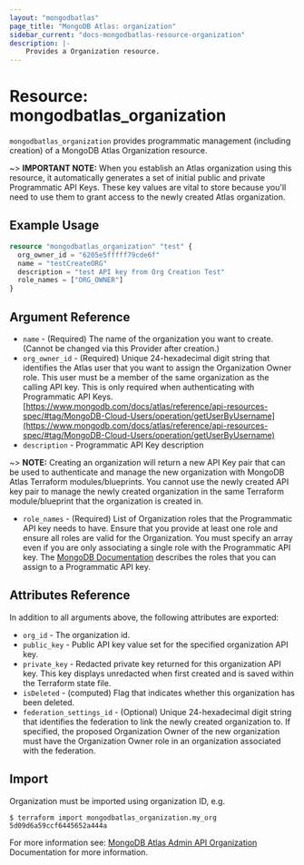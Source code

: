 ```yaml
---
layout: "mongodbatlas"
page_title: "MongoDB Atlas: organization"
sidebar_current: "docs-mongodbatlas-resource-organization"
description: |-
    Provides a Organization resource.
---
```


# Resource: mongodbatlas_organization

`mongodbatlas_organization` provides programmatic management (including creation) of a MongoDB Atlas Organization resource.

~> **IMPORTANT NOTE:**  When you establish an Atlas organization using this resource, it automatically generates a set of initial public and private Programmatic API Keys. These key values are vital to store because you'll need to use them to grant access to the newly created Atlas organization.


## Example Usage

```terraform
resource "mongodbatlas_organization" "test" {
  org_owner_id = "6205e5fffff79cde6f"
  name = "testCreateORG"
  description = "test API key from Org Creation Test"
  role_names = ["ORG_OWNER"]
}
```

## Argument Reference

* `name` - (Required) The name of the organization you want to create. (Cannot be changed via this Provider after creation.)
* `org_owner_id` - (Required) Unique 24-hexadecimal digit string that identifies the Atlas user that you want to assign the Organization Owner role. This user must be a member of the same organization as the calling API key.  This is only required when authenticating with Programmatic API Keys.  [https://www.mongodb.com/docs/atlas/reference/api-resources-spec/#tag/MongoDB-Cloud-Users/operation/getUserByUsername](https://www.mongodb.com/docs/atlas/reference/api-resources-spec/#tag/MongoDB-Cloud-Users/operation/getUserByUsername)
* `description` - Programmatic API Key description

~> **NOTE:** Creating an organization will return a new API Key pair that can be used to authenticate and manage the new organization  with MongoDB Atlas Terraform modules/blueprints.  You cannot use the newly created API key pair to manage the newly created organization in the same Terraform module/blueprint that the organization is created in.


* `role_names` - (Required) List of Organization roles that the Programmatic API key needs to have. Ensure that you provide at least one role and ensure all roles are valid for the Organization.  You must specify an array even if you are only associating a single role with the Programmatic API key. The [MongoDB Documentation](https://www.mongodb.com/docs/atlas/reference/user-roles/#organization-roles) describes the roles that you can assign to a Programmatic API key.
 
  
## Attributes Reference

In addition to all arguments above, the following attributes are exported:

* `org_id` - The organization id.
* `public_key` - Public API key value set for the specified organization API key.
* `private_key` - Redacted private key returned for this organization API key. This key displays unredacted when first created and is saved within the Terraform state file.
* `isDeleted` - (computed) Flag that indicates whether this organization has been deleted.
* `federation_settings_id` - (Optional) Unique 24-hexadecimal digit string that identifies the federation to link the newly created organization to. If specified, the proposed Organization Owner of the new organization must have the Organization Owner role in an organization associated with the federation.


## Import

Organization must be imported using organization ID, e.g.

```
$ terraform import mongodbatlas_organization.my_org 5d09d6a59ccf6445652a444a
```
For more information see: [MongoDB Atlas Admin API Organization](https://www.mongodb.com/docs/atlas/reference/api-resources-spec/#tag/Organizations/operation/createOrganization)  Documentation for more information.
